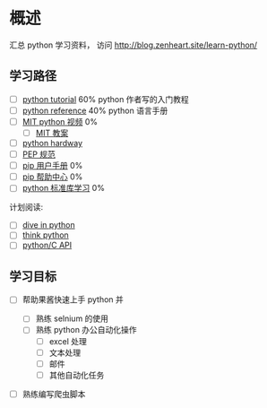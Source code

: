 # 概述
汇总 python 学习资料， 访问 <http://blog.zenheart.site/learn-python/>

## 学习路径
* [ ] [python tutorial](https://docs.python.org/3/tutorial/index.html) 60%  python 作者写的入门教程
* [ ] [python reference](https://docs.python.org/3/reference/index.html#reference-index) 40% python 语言手册
* [ ] [MIT python 视频](https://www.bilibili.com/video/av10497433/?p=11) 0%
  * [ ] [MIT 教案](https://ocw.mit.edu/courses/electrical-engineering-and-computer-science/6-0001-introduction-to-computer-science-and-programming-in-python-fall-2016/assignments/)
* [ ] [python hardway](https://learnpythonthehardway.org/book/ex1.html)
* [ ] [PEP 规范](https://www.python.org/dev/peps/)
* [ ] [pip 用户手册](https://packaging.python.org/#) 0%
* [ ] [pip 帮助中心](https://pypi.org/help/) 0%
* [ ] [python 标准库学习](https://docs.python.org/3/library/index.html#library-index) 0%

计划阅读:
* [ ] [dive in python](https://diveintopython3.net/)
* [ ] [think python](https://greenteapress.com/thinkpython2/html/index.html)
* [ ] [python/C API](https://docs.python.org/3/c-api/index.html#c-api-index) 

## 学习目标
* [ ] 帮助果酱快速上手 python 并
  * [ ] 熟练 selnium 的使用
  * [ ] 熟练 python 办公自动化操作
    * [ ] excel 处理
    * [ ] 文本处理
    * [ ] 邮件
    * [ ] 其他自动化任务
* [ ] 熟练编写爬虫脚本
  